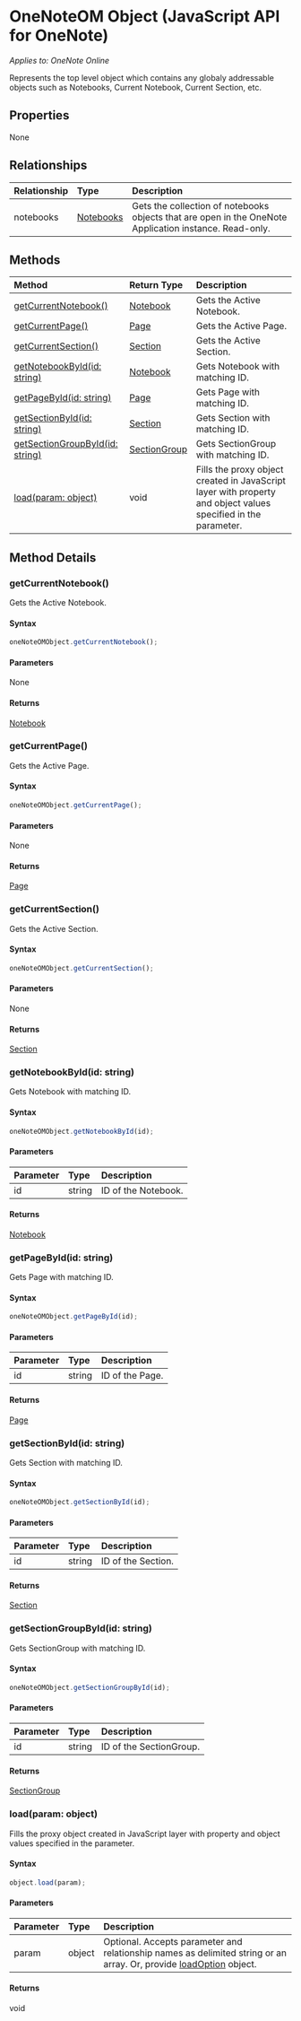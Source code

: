 # OneNoteOM Object (JavaScript API for OneNote)

_Applies to: OneNote Online_

Represents the top level object which contains any globaly addressable objects such as Notebooks, Current Notebook, Current Section, etc.

## Properties

None

## Relationships
| Relationship | Type	|Description|
|:---------------|:--------|:----------|
|notebooks|[Notebooks](notebooks.md)|Gets the collection of notebooks objects that are open in the OneNote Application instance. Read-only.|

## Methods

| Method		   | Return Type	|Description|
|:---------------|:--------|:----------|
|[getCurrentNotebook()](#getcurrentnotebook)|[Notebook](notebook.md)|Gets the Active Notebook.|
|[getCurrentPage()](#getcurrentpage)|[Page](page.md)|Gets the Active Page.|
|[getCurrentSection()](#getcurrentsection)|[Section](section.md)|Gets the Active Section.|
|[getNotebookById(id: string)](#getnotebookbyidid-string)|[Notebook](notebook.md)|Gets Notebook with matching ID.|
|[getPageById(id: string)](#getpagebyidid-string)|[Page](page.md)|Gets Page with matching ID.|
|[getSectionById(id: string)](#getsectionbyidid-string)|[Section](section.md)|Gets Section with matching ID.|
|[getSectionGroupById(id: string)](#getsectiongroupbyidid-string)|[SectionGroup](sectiongroup.md)|Gets SectionGroup with matching ID.|
|[load(param: object)](#loadparam-object)|void|Fills the proxy object created in JavaScript layer with property and object values specified in the parameter.|

## Method Details


### getCurrentNotebook()
Gets the Active Notebook.

#### Syntax
```js
oneNoteOMObject.getCurrentNotebook();
```

#### Parameters
None

#### Returns
[Notebook](notebook.md)

### getCurrentPage()
Gets the Active Page.

#### Syntax
```js
oneNoteOMObject.getCurrentPage();
```

#### Parameters
None

#### Returns
[Page](page.md)

### getCurrentSection()
Gets the Active Section.

#### Syntax
```js
oneNoteOMObject.getCurrentSection();
```

#### Parameters
None

#### Returns
[Section](section.md)

### getNotebookById(id: string)
Gets Notebook with matching ID.

#### Syntax
```js
oneNoteOMObject.getNotebookById(id);
```

#### Parameters
| Parameter	   | Type	|Description|
|:---------------|:--------|:----------|
|id|string|ID of the Notebook.|

#### Returns
[Notebook](notebook.md)

### getPageById(id: string)
Gets Page with matching ID.

#### Syntax
```js
oneNoteOMObject.getPageById(id);
```

#### Parameters
| Parameter	   | Type	|Description|
|:---------------|:--------|:----------|
|id|string|ID of the Page.|

#### Returns
[Page](page.md)

### getSectionById(id: string)
Gets Section with matching ID.

#### Syntax
```js
oneNoteOMObject.getSectionById(id);
```

#### Parameters
| Parameter	   | Type	|Description|
|:---------------|:--------|:----------|
|id|string|ID of the Section.|

#### Returns
[Section](section.md)

### getSectionGroupById(id: string)
Gets SectionGroup with matching ID.

#### Syntax
```js
oneNoteOMObject.getSectionGroupById(id);
```

#### Parameters
| Parameter	   | Type	|Description|
|:---------------|:--------|:----------|
|id|string|ID of the SectionGroup.|

#### Returns
[SectionGroup](sectiongroup.md)

### load(param: object)
Fills the proxy object created in JavaScript layer with property and object values specified in the parameter.

#### Syntax
```js
object.load(param);
```

#### Parameters
| Parameter	   | Type	|Description|
|:---------------|:--------|:----------|
|param|object|Optional. Accepts parameter and relationship names as delimited string or an array. Or, provide [loadOption](loadoption.md) object.|

#### Returns
void
